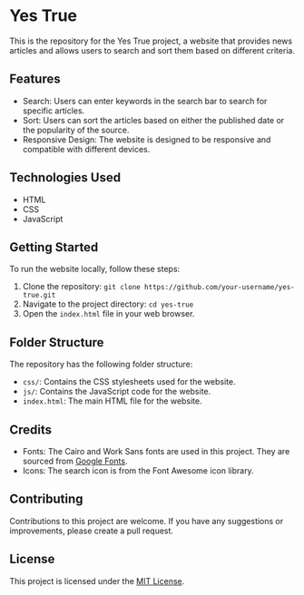 # Yes True

This is the repository for the Yes True project, a website that provides news articles and allows users to search and sort them based on different criteria.

## Features

- Search: Users can enter keywords in the search bar to search for specific articles.
- Sort: Users can sort the articles based on either the published date or the popularity of the source.
- Responsive Design: The website is designed to be responsive and compatible with different devices.

## Technologies Used

- HTML
- CSS
- JavaScript

## Getting Started

To run the website locally, follow these steps:

1. Clone the repository: `git clone https://github.com/your-username/yes-true.git`
2. Navigate to the project directory: `cd yes-true`
3. Open the `index.html` file in your web browser.

## Folder Structure

The repository has the following folder structure:

- `css/`: Contains the CSS stylesheets used for the website.
- `js/`: Contains the JavaScript code for the website.
- `index.html`: The main HTML file for the website.

## Credits

- Fonts: The Cairo and Work Sans fonts are used in this project. They are sourced from [Google Fonts](https://fonts.google.com/).
- Icons: The search icon is from the Font Awesome icon library.

## Contributing

Contributions to this project are welcome. If you have any suggestions or improvements, please create a pull request.

## License

This project is licensed under the [MIT License](LICENSE).
